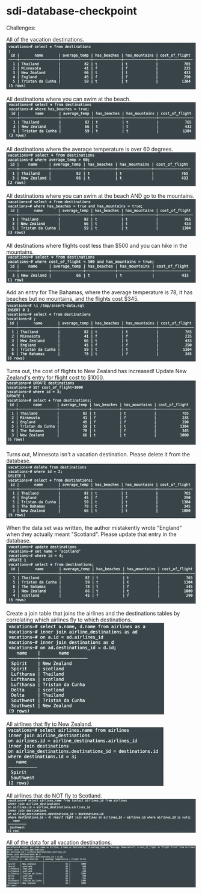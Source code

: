 # sdi-database-checkpoint

Challenges:

All of the vacation destinations.
![alt text](https://github.com/edgarramoss/sdi-database-checkpoint/blob/main/1.png?raw=true)

All destinations where you can swim at the beach.
![alt text](https://github.com/edgarramoss/sdi-database-checkpoint/blob/main/2.png?raw=true)

All destinations where the average temperature is over 60 degrees.
![alt text](https://github.com/edgarramoss/sdi-database-checkpoint/blob/main/3.png?raw=true)

All destinations where you can swim at the beach AND go to the mountains.
![alt text](https://github.com/edgarramoss/sdi-database-checkpoint/blob/main/4.png?raw=true)

All destinations where flights cost less than $500 and you can hike in the mountains.
![alt text](https://github.com/edgarramoss/sdi-database-checkpoint/blob/main/5.png?raw=true)

Add an entry for The Bahamas, where the average temperature is 78, it has beaches but no mountains, and the flights cost $345.
![alt text](https://github.com/edgarramoss/sdi-database-checkpoint/blob/main/6.png?raw=true)

Turns out, the cost of flights to New Zealand has increased! Update New Zealand's entry for flight cost to $1000.
![alt text](https://github.com/edgarramoss/sdi-database-checkpoint/blob/main/7.png?raw=true)

Turns out, Minnesota isn't a vacation destination. Please delete it from the database.
![alt text](https://github.com/edgarramoss/sdi-database-checkpoint/blob/main/8.png?raw=true)

When the data set was written, the author mistakently wrote "England" when they actually meant "Scotland". Please update that entry in the database.
![alt text](https://github.com/edgarramoss/sdi-database-checkpoint/blob/main/9.png?raw=true)

Create a join table that joins the airlines and the destinations tables by correlating which airlines fly to which destinations.
![alt text](https://github.com/edgarramoss/sdi-database-checkpoint/blob/main/10.png?raw=true)

All airlines that fly to New Zealand.
![alt text](https://github.com/edgarramoss/sdi-database-checkpoint/blob/main/11.png?raw=true)

All airlines that do NOT fly to Scotland.
![alt text](https://github.com/edgarramoss/sdi-database-checkpoint/blob/main/12.png?raw=true)

All of the data for all vacation destinations.
![alt text](https://github.com/edgarramoss/sdi-database-checkpoint/blob/main/13.png?raw=true)
